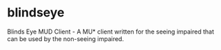 blindseye
=========

Blinds Eye MUD Client - A MU* client written for the seeing impaired that can be used by the non-seeing impaired.